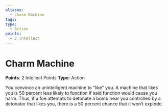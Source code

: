 ```yaml
---
aliases:
  - Charm Machine
tags:
type:
  - Action
points:
  - 2 intellect
---
```


# Charm Machine

**Points**: 2 Intellect Points
**Type**: Action

You convince an unintelligent machine to “like” you. A machine that likes you is 50 percent less likely to function if said function would cause you harm. Thus, if a foe attempts to detonate a bomb near you controlled by a detonator that likes you, there is a 50 percent chance that it won’t explode.
